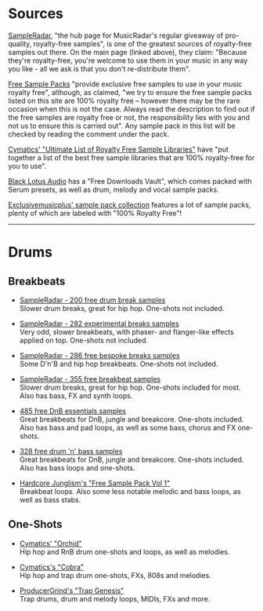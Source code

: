 # Sources

[SampleRadar](https://www.musicradar.com/news/tech/free-music-samples-royalty-free-loops-hits-and-multis-to-download),
"the hub page for MusicRadar's regular giveaway of pro-quality, royalty-free samples", is one of the greatest sources of
royalty-free samples out there. On the main page (linked above), they claim: "Because they're royalty-free, you're welcome
to use them in your music in any way you like - all we ask is that you don't re-distribute them".

[Free Sample Packs](https://free-sample-packs.com/) "provide exclusive free samples to use in your music royalty free",
although, as claimed, "we try to ensure the free sample packs listed on this site are 100% royalty free – however there may
be the rare occasion when this is not the case. Always read the description to find out if the free samples are royalty free
or not, the responsibility lies with you and not us to ensure this is carried out". Any sample pack in this list will be checked
by reading the comment under the pack.

[Cymatics' "Ultimate List of Royalty Free Sample Libraries"](https://cymatics.fm/blogs/production/ultimate-list-of-royalty-free-sample-libraries)
have "put together a list of the best free sample libraries that are 100% royalty-free for you to use".

[Black Lotus Audio](https://blacklotusaudio.com/secret-free-downloads-vault/) has a "Free Downloads Vault", which comes
packed with Serum presets, as well as drum, melody and vocal sample packs.

[Exclusivemusicplus' sample pack collection](https://exclusivemusicplus.com/posts/e1fa9faf8fd03077/the-best-high-quality-sample-packs)
features a lot of sample packs, plenty of which are labeled with "100% Royalty Free"!

---

# Drums

## Breakbeats

- [SampleRadar - 200 free drum break samples](https://www.musicradar.com/news/tech/sampleradar-200-free-drum-break-samples-522667)<br>
Slower drum breaks, great for hip hop. One-shots not included.

- [SampleRadar - 282 experimental breaks samples](https://www.musicradar.com/news/sampleradar-experimental-breaks-samples)<br>
Very odd, slower breakbeats, with phaser- and flanger-like effects applied on top. One-shots not included.

- [SampleRadar - 286 free bespoke breaks samples](https://www.musicradar.com/news/sampleradar-286-free-bespoke-breaks-samples)<br>
Some D'n'B and hip hop breakbeats. One-shots not included.

- [SampleRadar - 355 free breakbeat samples](https://www.musicradar.com/news/sampleradar-free-breakbeat-samples-1)<br>
Slower drum breaks, great for hip hop. One-shots included for most. Also has bass, FX and synth loops.

- [485 free DnB essentials samples](https://www.musicradar.com/news/sampleradar-dnb-essentials-samples)<br>
Great breakbeats for DnB, jungle and breakcore. One-shots included. Also has bass and pad loops, as well as some bass, chorus and FX one-shots.

- [328 free drum 'n' bass samples](https://www.musicradar.com/news/tech/sampleradar-328-free-drum-n-bass-samples-222244)<br>
Great breakbeats for DnB, jungle and breakcore. One-shots included. Also has bass loops and one-shots.

- [Hardcore Junglism's "Free Sample Pack Vol 1"](https://hardcorejunglism.com/free-sample-pack-01/)<br>
Breakbeat loops. Also some less notable melodic and bass loops, as well as bass stabs.

## One-Shots

- [Cymatics' "Orchid"](https://cymatics.fm/pages/thank-orchid-premium-sample-pack)<br>
Hip hop and RnB drum one-shots and loops, as well as melodies.

- [Cymatics's "Cobra"](https://cymatics.fm/pages/thank-cobra)<br>
Hip hop and trap drum one-shots, FXs, 808s and melodies.

- [ProducerGrind's "Trap Genesis"](https://producergrind.com/pages/trap-genesis-beta-pack-thank)<br>
Trap drums, drum and melody loops, MIDIs, FXs and more.
